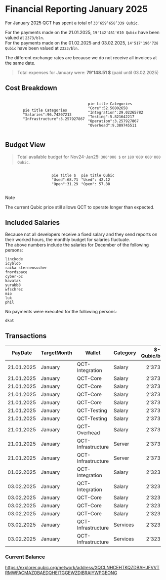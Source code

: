 # Financial Reporting January 2025
For January 2025 QCT has spent a total of `33’659’658’339 Qubic`.


For the payments made on the 21.01.2025, `19'142'461'610 Qubic` have been valued at `2373/bln`.<br>
For the payments made on the 01.02.2025 and 03.02.2025, `14'517'196'728 Qubic` have been valued at `2323/bln`.

The different exchange rates are because we do not receive all invoices at the same date.

> Total expenses for January were: **79'148.51 $** (paid until 03.02.2025)

## Cost Breakdown

<div style="display: flex; justify-content: center; align-items: center; gap: 10px;flex-wrap:wrap;">
<div>

 ```mermaid
pie title Categories
"Salaries":96.74207213
"Infrastructure":3.257927867

```

</div>
 <div>

 ```mermaid
pie title Categories
"Core":52.50802658
"Integration":29.02265782
"Testing":5.821642217
"Operation":3.257927867
"Overhead":9.389745511

```

 </div>
</div>

## Budget View
> Total available budget for Nov24-Jan25: `300'000 $` or `180'000'000'000 Qubic`.

<div style="display: flex; justify-content: center; align-items: center; gap: 10px;flex-wrap:wrap;">
<div>



```mermaid
pie title $
"Used":68.71
"Open":31.29
```

</div>
 <div>

```mermaid
pie title Qubic
"Used": 42.12
"Open": 57.88
```

 </div>
</div>

>[!NOTE] 
>The current Qubic price still allows QCT to operate longer than expected.

## Included Salaries
Because not all developers receive a fixed salary and they send reports on their worked hours, the monthly budget for salaries fluctuate.<br>
The above numbers include the salaries for December of the following persons:

```
linckode
icyblob
raika sternensucher
fnordspace
cyber-pc
kavatak
yurabb8
wfschrec
mio
luk
phil
```

No payments were executed for the following persons:

``` 
dkat
```


## Transactions


| PayDate    | TargetMonth | Wallet             | Category | $-Qubic/b |   Amount $ |  Amount Qubic | TX Link                                                                                            |
| ---------- | ----------- | ------------------ | -------- | --------: | ---------: | ------------: | -------------------------------------------------------------------------------------------------- |
| 21.01.2025 | January     | QCT-Integration    | Salary   |     2'373 |  $4'000.00 | 1'685'630'004 | https://explorer.qubic.org/network/tx/epgdmjavhtnwictusethtgrjpnoahneradshiqnrwfnnnirasyvqsyghxqab |
| 21.01.2025 | January     | QCT-Core           | Salary   |     2'373 |  $3'000.00 | 1'264'222'503 | https://explorer.qubic.org/network/tx/haiowsxauwpdxadccpnrddhuxpyfmjsgxgauzsqrrbjkgcwzcpfhfjxcztod |
| 21.01.2025 | January     | QCT-Core           | Salary   |     2'373 | $11'299.70 | 4'761'776'233 | https://explorer.qubic.org/network/tx/haiowsxauwpdxadccpnrddhuxpyfmjsgxgauzsqrrbjkgcwzcpfhfjxcztod |
| 21.01.2025 | January     | QCT-Core           | Salary   |     2'373 |  $9'620.60 | 4'054'193'005 | https://explorer.qubic.org/network/tx/haiowsxauwpdxadccpnrddhuxpyfmjsgxgauzsqrrbjkgcwzcpfhfjxcztod |
| 21.01.2025 | January     | QCT-Core           | Salary   |     2'373 |  $4'000.00 | 1'685'630'004 | https://explorer.qubic.org/network/tx/haiowsxauwpdxadccpnrddhuxpyfmjsgxgauzsqrrbjkgcwzcpfhfjxcztod |
| 21.01.2025 | January     | QCT-Testing        | Salary   |     2'373 |  $3'150.00 | 1'327'433'628 | https://explorer.qubic.org/network/tx/tjnbinuixkuiaauhmdoqkhjyufidewxsgsufelikgczcwiblrsdijhoefqsn |
| 21.01.2025 | January     | QCT-Testing        | Salary   |     2'373 |  $1'500.00 |   632'111'252 | https://explorer.qubic.org/network/tx/tjnbinuixkuiaauhmdoqkhjyufidewxsgsufelikgczcwiblrsdijhoefqsn |
| 21.01.2025 | January     | QCT-Overhead       | Salary   |     2'373 |  $7'500.00 | 3'160'556'258 | https://explorer.qubic.org/network/tx/mrixsygcwnqfsccqxymzyraolmofmareajjnwjkoxgaefozpcbmrtfubtuim |
| 21.01.2025 | January     | QCT-Infrastructure | Server   |     2'373 |    $273.17 |   115'114'370 | https://explorer.qubic.org/network/tx/ytlfydvuprewwcemaahrllnyceqeallzfootbbxcpckycfcglkecnpehxxbl |
| 21.01.2025 | January     | QCT-Infrastructure | Server   |     2'373 |  $1'081.60 |   455'794'353 | https://explorer.qubic.org/network/tx/ytlfydvuprewwcemaahrllnyceqeallzfootbbxcpckycfcglkecnpehxxbl |
| 01.02.2025 | January     | QCT-Integration    | Salary   |     2'323 |  $8'697.50 | 3'744'080'930 | https://explorer.qubic.org/network/tx/tfdxcsepsbwgfajqqheedoiaijrdzsrtohvumcpzhceffujrtfvrsgsbvrtg |
| 03.02.2025 | January     | QCT-Integration    | Salary   |     2'323 | $10'080.00 | 4'339'216'530 | https://explorer.qubic.org/network/tx/ribvafancemffhewazgnlmxjdevbrcsjpvfaxmfeleelfbekvuyyvewfywsg |
| 03.02.2025 | January     | QCT-Core           | Salary   |     2'323 |    $901.25 |   387'968'145 | https://explorer.qubic.org/network/tx/yepvjtefjzcivavxslnobuebagdhrgjtuefeeteybhulypdueuqznitaiqja |
| 03.02.2025 | January     | QCT-Core           | Salary   |     2'323 |  $8'394.50 | 3'613'646'147 | https://explorer.qubic.org/network/tx/yepvjtefjzcivavxslnobuebagdhrgjtuefeeteybhulypdueuqznitaiqja |
| 03.02.2025 | January     | QCT-Core           | Salary   |     2'323 |  $4'429.00 | 1'906'586'311 | https://explorer.qubic.org/network/tx/yepvjtefjzcivavxslnobuebagdhrgjtuefeeteybhulypdueuqznitaiqja |
| 03.02.2025 | January     | QCT-Infrastructure | Services |     2'323 |    $587.69 |   252'985'794 | https://explorer.qubic.org/network/tx/yajadeltiyfphdjvewhuwzecqenbboycvqxnltflhcvfkqkctskaxxeanlkj |
| 03.02.2025 | January     | QCT-Infrastructure | Services |     2'323 |    $633.51 |   272'712'871 | https://explorer.qubic.org/network/tx/yajadeltiyfphdjvewhuwzecqenbboycvqxnltflhcvfkqkctskaxxeanlkj |

### Current Balance
https://explorer.qubic.org/network/address/XQCLNHCEHTKQZDBAHJFVVTRMWFACMAZOBAEDQHEITGGEWZDIBRAIYWPGEONG